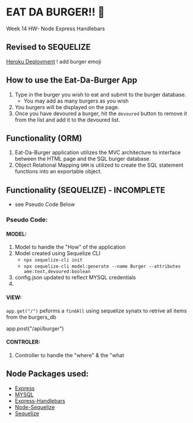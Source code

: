 # EAT DA BURGER!!  🍔 
Week 14  HW- Node Express Handlebars
## Revised to SEQUELIZE

[Heroku Deployment](TBD)
 ! add burger emoji

## How to use the Eat-Da-Burger App
1. Type in the burger you wish to eat and submit to the burger database.
    * You may add as many burgers as you wish
2. You burgers will be displayed on the page.
3. Once you have devoured a burger, hit the `devoured` button to remove it from the list and add it to the devoured list. 

## Functionality (ORM)
1. Eat-Da-Burger application utilizes the MVC architecture to interface between the HTML page and the SQL burger database. 
2. Object Relational Mapping `ORM` is utilized to create the SQL statement functions into an exportable object. 

## Functionality (SEQUELIZE) - INCOMPLETE
* see Pseudo Code Below

### Pseudo Code:
#### MODEL:
1. Model to handle the "How" of the application
2. Model created using Sequelize CLI
    * `npx sequelize-cli init`
    * `npx sequelize-cli model:generate --name Burger --attributes ame:text,devoured:boolean`
3. config.json updated to reflect MYSQL credentials
4. 

#### VIEW: 
`app.get("/")` peforms a `findAll` using sequelize synatx to retrive all items from the burgers_db

app.post("/api/burger") 

#### CONTROLER:
1. Controller to handle the "where" & the "what 


## Node Packages used:
- [Express](https://www.npmjs.com/package/express)
- [MYSQL](https://www.npmjs.com/package/mysql)
- [Express-Handlebars](https://www.npmjs.com/package/express-handlebars)
- [Node-Sequelize](https://www.npmjs.com/package/sequelize)
- [Sequelize](http://docs.sequelizejs.com/)


